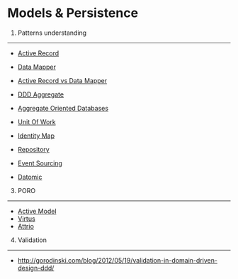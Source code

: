Models & Persistence
====================

1. Patterns understanding
--------------------------

* [Active  Record](https://github.com/hangouts-rb-ru/models-and-persistence/blob/master/active-record.md)
* [Data Mapper](https://github.com/hangouts-rb-ru/models-and-persistence/blob/master/data-mapper.md)
* [Active Record vs Data Mapper](https://github.com/hangouts-rb-ru/models-and-persistence/blob/master/active-record-and-data-mapper.md)
* [DDD Aggregate](https://github.com/hangouts-rb-ru/models-and-persistence/blob/master/ddd-aggregate.md)
* [Aggregate Oriented Databases](https://github.com/hangouts-rb-ru/models-and-persistence/blob/master/aggregate-oriented.md)
* [Unit Of Work](https://github.com/hangouts-rb-ru/models-and-persistence/blob/master/unit-of-work.md)
* [Identity Map](https://github.com/hangouts-rb-ru/models-and-persistence/blob/master/identity-map.md)
* [Repository](https://github.com/hangouts-rb-ru/models-and-persistence/blob/master/repository.md)

* [Event Sourcing](https://github.com/hangouts-rb-ru/models-and-persistence/blob/master/event-sourcing.md)
* [Datomic](https://github.com/hangouts-rb-ru/models-and-persistence/blob/master/datomic.md)

3. PORO
-----------
* [Active Model](https://github.com/rails/rails/tree/master/activemodel)
* [Virtus](https://github.com/solnic/virtus)
* [Attrio](https://github.com/jetrockets/attrio)

4. Validation
--------------

* http://gorodinski.com/blog/2012/05/19/validation-in-domain-driven-design-ddd/



